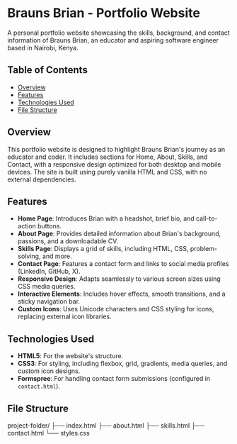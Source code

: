 # Brauns Brian - Portfolio Website

A personal portfolio website showcasing the skills, background, and contact information of Brauns Brian, an educator and aspiring software engineer based in Nairobi, Kenya.

## Table of Contents
- [Overview](#overview)
- [Features](#features)
- [Technologies Used](#technologies-used)
- [File Structure](#file-structure)

## Overview
This portfolio website is designed to highlight Brauns Brian's journey as an educator and coder. It includes sections for Home, About, Skills, and Contact, with a responsive design optimized for both desktop and mobile devices. The site is built using purely vanilla HTML and CSS, with no external dependencies.

## Features
- **Home Page**: Introduces Brian with a headshot, brief bio, and call-to-action buttons.
- **About Page**: Provides detailed information about Brian's background, passions, and a downloadable CV.
- **Skills Page**: Displays a grid of skills, including HTML, CSS, problem-solving, and more.
- **Contact Page**: Features a contact form and links to social media profiles (LinkedIn, GitHub, X).
- **Responsive Design**: Adapts seamlessly to various screen sizes using CSS media queries.
- **Interactive Elements**: Includes hover effects, smooth transitions, and a sticky navigation bar.
- **Custom Icons**: Uses Unicode characters and CSS styling for icons, replacing external icon libraries.

## Technologies Used
- **HTML5**: For the website's structure.
- **CSS3**: For styling, including flexbox, grid, gradients, media queries, and custom icon designs.
- **Formspree**: For handling contact form submissions (configured in `contact.html`).

## File Structure
project-folder/
├── index.html
├── about.html
├── skills.html
├── contact.html
└── styles.css